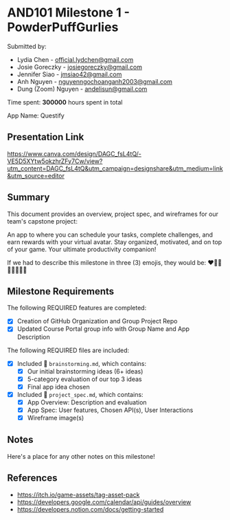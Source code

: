 <!-- (This is a comment) INSTRUCTIONS: Go through this page and fill out any **bolded** entries with their correct values.-->

# AND101 Milestone 1 - **PowderPuffGurlies**

Submitted by:

- Lydia Chen - official.lydchen@gmail.com
- Josie Goreczky - josiegoreczky@gmail.com
- Jennifer Siao - jmsiao42@gmail.com
- Anh Nguyen - nguyenngochoanganh2003@gmail.com
- Dung (Zoom) Nguyen - andelisun@gmail.com

Time spent: **300000** hours spent in total

App Name: Questify

## Presentation Link

https://www.canva.com/design/DAGC_fsL4tQ/-VE5D5XYtw5okzhrZFy7Cw/view?utm_content=DAGC_fsL4tQ&utm_campaign=designshare&utm_medium=link&utm_source=editor

## Summary

This document provides an overview, project spec, and wireframes for our team's capstone project:

An app to where you can schedule your tasks, complete challenges, and earn rewards with your virtual avatar. Stay organized, motivated, and on top of your game. Your ultimate productivity companion!

If we had to describe this milestone in three (3) emojis, they would be: **♥️🧙‍♀️🧜‍♀️🧑‍🚀🎲**

## Milestone Requirements

<!-- Please be sure to change the [ ] to [x] for any features you completed.  If a feature is not checked [x], you might miss the points for that item! -->

The following REQUIRED features are completed:

- [x] Creation of GitHub Organization and Group Project Repo
- [x] Updated Course Portal group info with Group Name and App Description

The following REQUIRED files are included:

- [x] Included 📄 `brainstorming.md`, which contains:
  - [x] Our initial brainstorming ideas (6+ ideas)
  - [x] 5-category evaluation of our top 3 ideas
  - [x] Final app idea chosen
- [x] Included 📄 `project_spec.md`, which contains:
  - [x] App Overview: Description and evaluation
  - [x] App Spec: User features, Chosen API(s), User Interactions
  - [x] Wireframe image(s)

## Notes

Here's a place for any other notes on this milestone!

## References

- https://itch.io/game-assets/tag-asset-pack
- https://developers.google.com/calendar/api/guides/overview
- https://developers.notion.com/docs/getting-started
